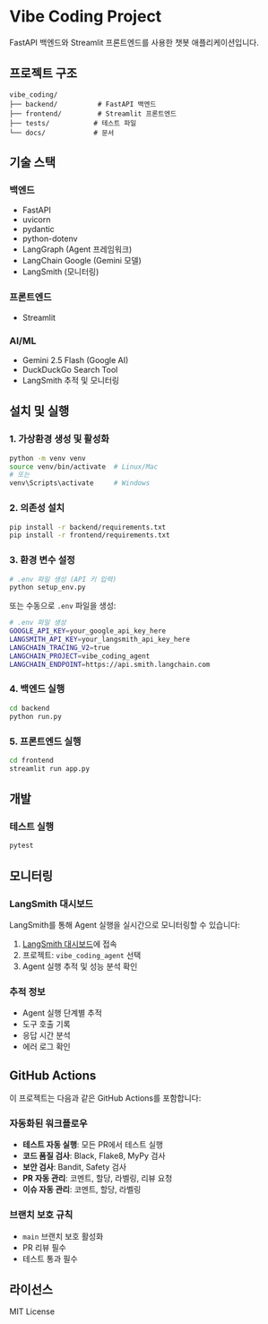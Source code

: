 # Vibe Coding Project

FastAPI 백엔드와 Streamlit 프론트엔드를 사용한 챗봇 애플리케이션입니다.

## 프로젝트 구조

```
vibe_coding/
├── backend/          # FastAPI 백엔드
├── frontend/         # Streamlit 프론트엔드
├── tests/           # 테스트 파일
└── docs/            # 문서
```

## 기술 스택

### 백엔드
- FastAPI
- uvicorn
- pydantic
- python-dotenv
- LangGraph (Agent 프레임워크)
- LangChain Google (Gemini 모델)
- LangSmith (모니터링)

### 프론트엔드
- Streamlit

### AI/ML
- Gemini 2.5 Flash (Google AI)
- DuckDuckGo Search Tool
- LangSmith 추적 및 모니터링

## 설치 및 실행

### 1. 가상환경 생성 및 활성화
```bash
python -m venv venv
source venv/bin/activate  # Linux/Mac
# 또는
venv\Scripts\activate     # Windows
```

### 2. 의존성 설치
```bash
pip install -r backend/requirements.txt
pip install -r frontend/requirements.txt
```

### 3. 환경 변수 설정
```bash
# .env 파일 생성 (API 키 입력)
python setup_env.py
```

또는 수동으로 `.env` 파일을 생성:
```bash
# .env 파일 생성
GOOGLE_API_KEY=your_google_api_key_here
LANGSMITH_API_KEY=your_langsmith_api_key_here
LANGCHAIN_TRACING_V2=true
LANGCHAIN_PROJECT=vibe_coding_agent
LANGCHAIN_ENDPOINT=https://api.smith.langchain.com
```

### 4. 백엔드 실행
```bash
cd backend
python run.py
```

### 5. 프론트엔드 실행
```bash
cd frontend
streamlit run app.py
```

## 개발

### 테스트 실행
```bash
pytest
```

## 모니터링

### LangSmith 대시보드
LangSmith를 통해 Agent 실행을 실시간으로 모니터링할 수 있습니다:

1. [LangSmith 대시보드](https://smith.langchain.com/)에 접속
2. 프로젝트: `vibe_coding_agent` 선택
3. Agent 실행 추적 및 성능 분석 확인

### 추적 정보
- Agent 실행 단계별 추적
- 도구 호출 기록
- 응답 시간 분석
- 에러 로그 확인

## GitHub Actions

이 프로젝트는 다음과 같은 GitHub Actions를 포함합니다:

### 자동화된 워크플로우
- **테스트 자동 실행**: 모든 PR에서 테스트 실행
- **코드 품질 검사**: Black, Flake8, MyPy 검사
- **보안 검사**: Bandit, Safety 검사
- **PR 자동 관리**: 코멘트, 할당, 라벨링, 리뷰 요청
- **이슈 자동 관리**: 코멘트, 할당, 라벨링

### 브랜치 보호 규칙
- `main` 브랜치 보호 활성화
- PR 리뷰 필수
- 테스트 통과 필수

## 라이선스

MIT License
